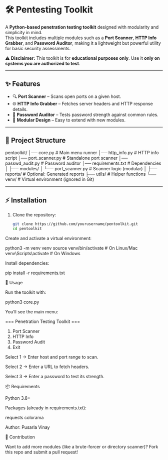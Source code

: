 # 🛠️ Pentesting Toolkit

A **Python-based penetration testing toolkit** designed with modularity and simplicity in mind.  
This toolkit includes multiple modules such as a **Port Scanner**, **HTTP Info Grabber**, and **Password Auditor**, making it a lightweight but powerful utility for basic security assessments.  

⚠️ **Disclaimer:** This toolkit is for **educational purposes only**. Use it **only on systems you are authorized to test**.

---

## ✨ Features
- 🔍 **Port Scanner** – Scans open ports on a given host.  
- 🌐 **HTTP Info Grabber** – Fetches server headers and HTTP response details.  
- 🔑 **Password Auditor** – Tests password strength against common rules.  
- 🧩 **Modular Design** – Easy to extend with new modules.  

---

## 📂 Project Structure
pentoolkit/
│── core.py # Main menu runner
│── http_info.py # HTTP info script
│── port_scanner.py # Standalone port scanner
│── passwd_audit.py # Password auditor
│── requirements.txt # Dependencies
│
├── modules/
│ └── port_scanner.py # Scanner logic (modular)
│
├── reports/ # Optional: Generated reports
├── utils/ # Helper functions
└── venv/ # Virtual environment (ignored in Git)


---

## ⚡ Installation

1. Clone the repository:
   ```bash
   git clone https://github.com/yourusername/pentoolkit.git
   cd pentoolkit


Create and activate a virtual environment:

python3 -m venv venv
source venv/bin/activate    # On Linux/Mac
venv\Scripts\activate       # On Windows


Install dependencies:

pip install -r requirements.txt

🚀 Usage

Run the toolkit with:

python3 core.py


You’ll see the main menu:

=== Penetration Testing Toolkit ===
1. Port Scanner
2. HTTP Info
3. Password Audit
4. Exit


Select 1 → Enter host and port range to scan.

Select 2 → Enter a URL to fetch headers.

Select 3 → Enter a password to test its strength.



📦 Requirements

Python 3.8+

Packages (already in requirements.txt):

requests
colorama

Author:
Pusarla Vinay


🤝 Contribution

Want to add more modules (like a brute-forcer or directory scanner)? Fork this repo and submit a pull request!
